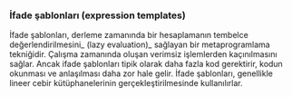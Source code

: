 ### İfade şablonları (expression templates)

İfade şablonları, derleme zamanında bir hesaplamanın tembelce değerlendirilmesini_ (lazy evaluation)_ sağlayan bir metaprogramlama tekniğidir. Çalışma zamanında oluşan verimsiz işlemlerden kaçınılmasını sağlar. Ancak ifade şablonları tipik olarak daha fazla kod gerektirir, kodun okunması ve anlaşılması daha zor hale gelir.
İfade şablonları, genellikle lineer cebir kütüphanelerinin gerçekleştirilmesinde kullanılırlar.
